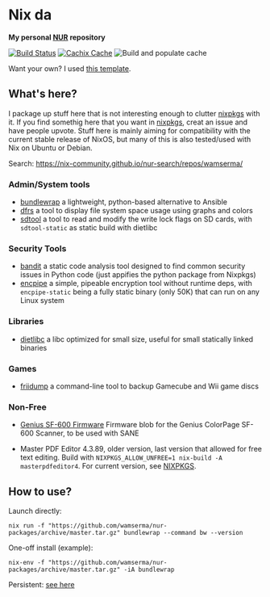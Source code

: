 # Nix da

**My personal [NUR](https://github.com/nix-community/NUR) repository**

[![Build Status](https://travis-ci.org/wamserma/nur-packages.svg?branch=master)](https://travis-ci.org/wamserma/nur-packages)
[![Cachix Cache](https://img.shields.io/badge/cachix-wamserma-blue.svg)](https://wamserma.cachix.org)
![Build and populate cache](https://github.com/wamserma/nur-packages/workflows/Build%20and%20populate%20cache/badge.svg)

Want your own? I used [this template](https://github.com/nix-community/nur-packages-template).

## What's here?

I package up stuff here that is not interesting enough to clutter [nixpkgs](https://github.com/nixos/nixpkgs) with it. If you find somethig here that you want in [nixpkgs](https://github.com/nixos/nixpkgs), creat an issue and have people upvote.
Stuff here is mainly aiming for compatibility with the current stable release of NixOS, but many of this is also tested/used with Nix on Ubuntu or Debian.

Search: <https://nix-community.github.io/nur-search/repos/wamserma/>

### Admin/System tools

+ [bundlewrap](https://bundlewrap.org/) a lightweight, python-based alternative to Ansible
+ [dfrs](https://github.com/anthraxx/dfrs) a tool to display file system space usage using graphs and colors
+ [sdtool](https://bertold.org/) a tool to read and modify the write lock flags on SD cards, with `sdtool-static` as static build with dietlibc

### Security Tools

+ [bandit](https://github.com/PyCQA/bandit) a static code analysis tool designed to find common security issues in Python code (just appifies the python package from Nixpkgs)
+ [encpipe](https://github.com/jedisct1/encpipe) a simple, pipeable encryption tool without runtime deps, with `encpipe-static` being a fully static binary (only 50K) that can run on any Linux system

### Libraries

+ [dietlibc](https://www.fefe.de/dietlibc/) a libc optimized for small size, useful for small statically linked binaries

### Games

+ [friidump](https://github.com/bradenmcd/friidump) a command-line tool to backup Gamecube and Wii game discs

### Non-Free

+ [Genius SF-600 Firmware](http://download.geniusnet.com/2012/Scanner/CP-SF600_Win8_V5.3.1.zip) Firmware blob for the Genius ColorPage SF-600 Scanner, to be used with SANE

+ Master PDF Editor 4.3.89, older version, last version that allowed for free text editing. Build with `NIXPKGS_ALLOW_UNFREE=1 nix-build -A masterpdfeditor4`. For current version, see [NIXPKGS](https://github.com/NixOS/nixpkgs/blob/master/pkgs/applications/misc/masterpdfeditor/default.nix).

## How to use?

Launch directly:
```
nix run -f "https://github.com/wamserma/nur-packages/archive/master.tar.gz" bundlewrap --command bw --version
```

One-off install (example):
```
nix-env -f "https://github.com/wamserma/nur-packages/archive/master.tar.gz" -iA bundlewrap
```

Persistent:
[see here](https://github.com/nix-community/NUR/blob/master/README.md)
